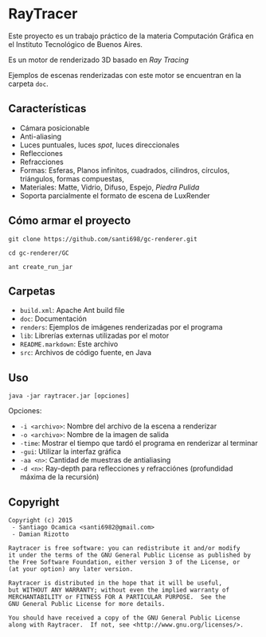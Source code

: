 RayTracer
=========

Este proyecto es un trabajo práctico de la materia Computación Gráfica en el Instituto Tecnológico de Buenos Aires.

Es un motor de renderizado 3D basado en *Ray Tracing*

Ejemplos de escenas renderizadas con este motor se encuentran en la carpeta `doc`.

Características
---------

  - Cámara posicionable
  - Anti-aliasing
  - Luces puntuales, luces *spot*, luces direccionales
  - Reflecciones
  - Refracciones
  - Formas: Esferas, Planos infinitos, cuadrados, cilindros, círculos, triángulos, formas compuestas, 
  - Materiales: Matte, Vidrio, Difuso, Espejo, *Piedra Pulida*
  - Soporta parcialmente el formato de escena de LuxRender
 
Cómo armar el proyecto
-------------
`git clone https://github.com/santi698/gc-renderer.git`

`cd gc-renderer/GC`

`ant create_run_jar`

Carpetas
-------------

  - `build.xml`: Apache Ant build file
  - `doc`: Documentación
  - `renders`: Ejemplos de imágenes renderizadas por el programa
  - `lib`: Librerías externas utilizadas por el motor
  - `README.markdown`: Este archivo
  - `src`: Archivos de código fuente, en Java

Uso
-------------

    java -jar raytracer.jar [opciones]

Opciones:

  - `-i <archivo>`: Nombre del archivo de la escena a renderizar
  - `-o <archivo>`: Nombre de la imagen de salida
  - `-time`: Mostrar el tiempo que tardó el programa en renderizar al terminar
  - `-gui`: Utilizar la interfaz gráfica
  - `-aa <n>`: Cantidad de muestras de antialiasing
  - `-d <n>`: Ray-depth para reflecciones y refracciónes (profundidad máxima de la recursión)

Copyright
---------

    Copyright (c) 2015
     - Santiago Ocamica <santi6982@gmail.com>
     - Damian Rizotto

    Raytracer is free software: you can redistribute it and/or modify
    it under the terms of the GNU General Public License as published by
    the Free Software Foundation, either version 3 of the License, or
    (at your option) any later version.

    Raytracer is distributed in the hope that it will be useful,
    but WITHOUT ANY WARRANTY; without even the implied warranty of
    MERCHANTABILITY or FITNESS FOR A PARTICULAR PURPOSE.  See the
    GNU General Public License for more details.

    You should have received a copy of the GNU General Public License
    along with Raytracer.  If not, see <http://www.gnu.org/licenses/>.
